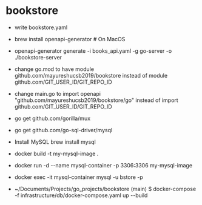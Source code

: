 # bookstore

* write bookstore.yaml 
* brew install openapi-generator  # On MacOS
* openapi-generator generate -i books_api.yaml -g go-server -o ./bookstore-server
* change go.mod to have module github.com/mayureshucsb2019/bookstore instead of module github.com/GIT_USER_ID/GIT_REPO_ID
* change main.go to import openapi "github.com/mayureshucsb2019/bookstore/go" instead of import github.com/GIT_USER_ID/GIT_REPO_ID
* go get github.com/gorilla/mux
* go get github.com/go-sql-driver/mysql

* Install MySQL brew install mysql
* docker build -t my-mysql-image .
* docker run -d --name mysql-container -p 3306:3306 my-mysql-image
* docker exec -it mysql-container mysql -u bstore -p

* ~/Documents/Projects/go_projects/bookstore (main) $ docker-compose -f infrastructure/db/docker-compose.yaml up --build
